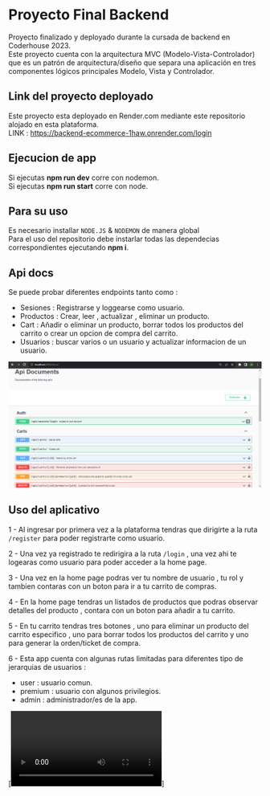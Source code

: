 # Proyecto Final Backend

Proyecto finalizado y deployado durante la cursada de backend en Coderhouse 2023.\
Este proyecto cuenta con la arquitectura MVC (Modelo-Vista-Controlador) que es un patrón de arquitectura/diseño que separa una aplicación en tres componentes lógicos principales Modelo, Vista y Controlador.

## Link del proyecto deployado

Este proyecto esta deployado en Render.com mediante este repositorio alojado en esta plataforma.\
LINK : https://backend-ecommerce-1haw.onrender.com/login

## Ejecucion de app

Si ejecutas **npm run dev** corre con nodemon.\
Si ejecutas **npm run start** corre con node.

## Para su uso
Es necesario installar `NODE.JS` & `NODEMON` de manera global\
Para el uso del repositorio debe instarlar todas las dependecias correspondientes ejecutando **npm i**.

## Api docs
Se puede probar diferentes endpoints tanto como :
 * Sesiones    : Registrarse y loggearse como usuario.
 * Productos   : Crear, leer , actualizar , eliminar un producto.
 * Cart        : Añadir o eliminar un producto, borrar todos los productos del carrito o crear un opcion de
      compra del carrito.
 * Usuarios    : buscar varios o un usuario y actualizar informacion de un usuario.

<img src="./src/public/images/api.docs.png">

## Uso del aplicativo

1 - Al ingresar por primera vez a la plataforma tendras que dirigirte a la ruta `/register` para poder registrarte como usuario.

2 - Una vez ya registrado te redirigira a la ruta `/login` , una vez ahi te logearas como usuario para poder acceder a la home page.

3 - Una vez en la home page podras ver tu nombre de usuario , tu rol y tambien contaras con un boton para ir a tu carrito de compras.

4 - En la home page tendras un listados de productos que podras observar detalles del producto , contara con un boton para añadir a tu carrito.

5 - En tu carrito tendras tres botones , uno para eliminar un producto del carrito especifico , uno para borrar todos los productos del carrito y uno para generar la orden/ticket de compra.

6 - Esta app cuenta con algunas rutas limitadas para diferentes tipo de jerarquias de usuarios :
 * user     : usuario comun.
 * premium  : usuario con algunos privilegios.
 * admin    : administrador/es de la app.

[![Alt text](./src/public/images/giphy.mp4)]